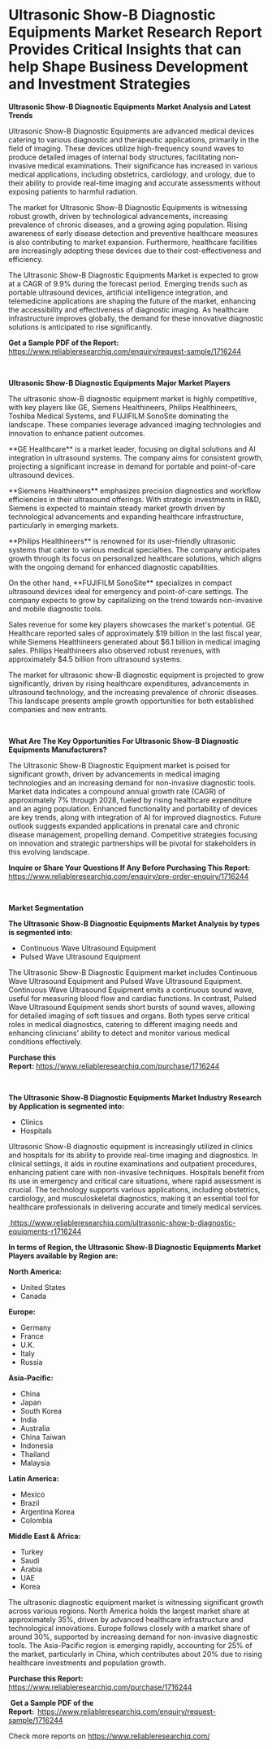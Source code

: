 <p><h1>Ultrasonic Show-B Diagnostic Equipments Market Research Report Provides Critical Insights that can help Shape Business Development and Investment Strategies</h1></p><p><strong>Ultrasonic Show-B Diagnostic Equipments Market Analysis and Latest Trends</strong></p>
<p><p>Ultrasonic Show-B Diagnostic Equipments are advanced medical devices catering to various diagnostic and therapeutic applications, primarily in the field of imaging. These devices utilize high-frequency sound waves to produce detailed images of internal body structures, facilitating non-invasive medical examinations. Their significance has increased in various medical applications, including obstetrics, cardiology, and urology, due to their ability to provide real-time imaging and accurate assessments without exposing patients to harmful radiation.</p><p>The market for Ultrasonic Show-B Diagnostic Equipments is witnessing robust growth, driven by technological advancements, increasing prevalence of chronic diseases, and a growing aging population. Rising awareness of early disease detection and preventive healthcare measures is also contributing to market expansion. Furthermore, healthcare facilities are increasingly adopting these devices due to their cost-effectiveness and efficiency.</p><p>The Ultrasonic Show-B Diagnostic Equipments Market is expected to grow at a CAGR of 9.9% during the forecast period. Emerging trends such as portable ultrasound devices, artificial intelligence integration, and telemedicine applications are shaping the future of the market, enhancing the accessibility and effectiveness of diagnostic imaging. As healthcare infrastructure improves globally, the demand for these innovative diagnostic solutions is anticipated to rise significantly.</p></p>
<p><strong>Get a Sample PDF of the Report:&nbsp;</strong> <a href="https://www.reliableresearchiq.com/enquiry/request-sample/1716244?utm_campaign=1129&utm_medium=2&utm_source=Github&utm_content=ia&utm_term=12012025&utm_id=ultrasonic-show-b-diagnostic-equipments">https://www.reliableresearchiq.com/enquiry/request-sample/1716244</a></p>
<p>&nbsp;</p>
<p><strong>Ultrasonic Show-B Diagnostic Equipments Major Market Players</strong></p>
<p><p>The ultrasonic show-B diagnostic equipment market is highly competitive, with key players like GE, Siemens Healthineers, Philips Healthineers, Toshiba Medical Systems, and FUJIFILM SonoSite dominating the landscape. These companies leverage advanced imaging technologies and innovation to enhance patient outcomes.</p><p>**GE Healthcare** is a market leader, focusing on digital solutions and AI integration in ultrasound systems. The company aims for consistent growth, projecting a significant increase in demand for portable and point-of-care ultrasound devices.</p><p>**Siemens Healthineers** emphasizes precision diagnostics and workflow efficiencies in their ultrasound offerings. With strategic investments in R&D, Siemens is expected to maintain steady market growth driven by technological advancements and expanding healthcare infrastructure, particularly in emerging markets.</p><p>**Philips Healthineers** is renowned for its user-friendly ultrasonic systems that cater to various medical specialties. The company anticipates growth through its focus on personalized healthcare solutions, which aligns with the ongoing demand for enhanced diagnostic capabilities.</p><p>On the other hand, **FUJIFILM SonoSite** specializes in compact ultrasound devices ideal for emergency and point-of-care settings. The company expects to grow by capitalizing on the trend towards non-invasive and mobile diagnostic tools.</p><p>Sales revenue for some key players showcases the market's potential. GE Healthcare reported sales of approximately $19 billion in the last fiscal year, while Siemens Healthineers generated about $6.1 billion in medical imaging sales. Philips Healthineers also observed robust revenues, with approximately $4.5 billion from ultrasound systems.</p><p>The market for ultrasonic show-B diagnostic equipment is projected to grow significantly, driven by rising healthcare expenditures, advancements in ultrasound technology, and the increasing prevalence of chronic diseases. This landscape presents ample growth opportunities for both established companies and new entrants.</p></p>
<p>&nbsp;</p>
<p><strong>What Are The Key Opportunities For Ultrasonic Show-B Diagnostic Equipments Manufacturers?</strong></p>
<p><p>The Ultrasonic Show-B Diagnostic Equipment market is poised for significant growth, driven by advancements in medical imaging technologies and an increasing demand for non-invasive diagnostic tools. Market data indicates a compound annual growth rate (CAGR) of approximately 7% through 2028, fueled by rising healthcare expenditure and an aging population. Enhanced functionality and portability of devices are key trends, along with integration of AI for improved diagnostics. Future outlook suggests expanded applications in prenatal care and chronic disease management, propelling demand. Competitive strategies focusing on innovation and strategic partnerships will be pivotal for stakeholders in this evolving landscape.</p></p>
<p><strong>Inquire or Share Your Questions If Any Before Purchasing This Report:</strong> <a href="https://www.reliableresearchiq.com/enquiry/pre-order-enquiry/1716244?utm_campaign=1129&utm_medium=2&utm_source=Github&utm_content=ia&utm_term=12012025&utm_id=ultrasonic-show-b-diagnostic-equipments">https://www.reliableresearchiq.com/enquiry/pre-order-enquiry/1716244</a></p>
<p>&nbsp;</p>
<p><strong>Market Segmentation</strong></p>
<p><strong>The Ultrasonic Show-B Diagnostic Equipments Market Analysis by types is segmented into:</strong></p>
<p><ul><li>Continuous Wave Ultrasound Equipment</li><li>Pulsed Wave Ultrasound Equipment</li></ul></p>
<p><p>The Ultrasonic Show-B Diagnostic Equipment market includes Continuous Wave Ultrasound Equipment and Pulsed Wave Ultrasound Equipment. Continuous Wave Ultrasound Equipment emits a continuous sound wave, useful for measuring blood flow and cardiac functions. In contrast, Pulsed Wave Ultrasound Equipment sends short bursts of sound waves, allowing for detailed imaging of soft tissues and organs. Both types serve critical roles in medical diagnostics, catering to different imaging needs and enhancing clinicians' ability to detect and monitor various medical conditions effectively.</p></p>
<p><strong>Purchase this Report:&nbsp;</strong><a href="https://www.reliableresearchiq.com/purchase/1716244?utm_campaign=1129&utm_medium=2&utm_source=Github&utm_content=ia&utm_term=12012025&utm_id=ultrasonic-show-b-diagnostic-equipments">https://www.reliableresearchiq.com/purchase/1716244</a></p>
<p>&nbsp;</p>
<p><strong>The Ultrasonic Show-B Diagnostic Equipments Market Industry Research by Application is segmented into:</strong></p>
<p><ul><li>Clinics</li><li>Hospitals</li></ul></p>
<p><p>Ultrasonic Show-B diagnostic equipment is increasingly utilized in clinics and hospitals for its ability to provide real-time imaging and diagnostics. In clinical settings, it aids in routine examinations and outpatient procedures, enhancing patient care with non-invasive techniques. Hospitals benefit from its use in emergency and critical care situations, where rapid assessment is crucial. The technology supports various applications, including obstetrics, cardiology, and musculoskeletal diagnostics, making it an essential tool for healthcare professionals in delivering accurate and timely medical services.</p></p>
<p><a href="https://www.reliableresearchiq.com/ultrasonic-show-b-diagnostic-equipments-r1716244?utm_campaign=1129&utm_medium=2&utm_source=Github&utm_content=ia&utm_term=12012025&utm_id=ultrasonic-show-b-diagnostic-equipments">&nbsp;https://www.reliableresearchiq.com/ultrasonic-show-b-diagnostic-equipments-r1716244</a></p>
<p><strong>In terms of Region, the Ultrasonic Show-B Diagnostic Equipments Market Players available by Region are:</strong></p>
<p>
    <p> <strong> North America: </strong>
        <ul>
            <li>United States</li>
            <li>Canada</li>
        </ul>
        </p> 
    <p> <strong> Europe: </strong>
        <ul>
            <li>Germany</li>
            <li>France</li>
            <li>U.K.</li>
            <li>Italy</li>
            <li>Russia</li>
        </ul>
        </p> 
    <p> <strong> Asia-Pacific: </strong>
        <ul>
            <li>China</li>
            <li>Japan</li>
            <li>South Korea</li>
            <li>India</li>
            <li>Australia</li>
            <li>China Taiwan</li>
            <li>Indonesia</li>
            <li>Thailand</li>
            <li>Malaysia</li>
        </ul>
        </p> 
    <p> <strong> Latin America: </strong>
        <ul>
            <li>Mexico</li>
            <li>Brazil</li>
            <li>Argentina Korea</li>
            <li>Colombia</li>
        </ul>
        </p> 
    <p> <strong> Middle East & Africa: </strong>
        <ul>
            <li>Turkey</li>
            <li>Saudi</li>
            <li>Arabia</li>
            <li>UAE</li>
            <li>Korea</li>
        </ul>
    </p>
    </p>
<p><p>The ultrasonic diagnostic equipment market is witnessing significant growth across various regions. North America holds the largest market share at approximately 35%, driven by advanced healthcare infrastructure and technological innovations. Europe follows closely with a market share of around 30%, supported by increasing demand for non-invasive diagnostic tools. The Asia-Pacific region is emerging rapidly, accounting for 25% of the market, particularly in China, which contributes about 20% due to rising healthcare investments and population growth.</p></p>
<p><strong>Purchase this Report: </strong><a href="https://www.reliableresearchiq.com/purchase/1716244?utm_campaign=1129&utm_medium=2&utm_source=Github&utm_content=ia&utm_term=12012025&utm_id=ultrasonic-show-b-diagnostic-equipments">https://www.reliableresearchiq.com/purchase/1716244</a></p>
<p>&nbsp;<strong>Get a Sample PDF of the Report:&nbsp;&nbsp;</strong><a href="https://www.reliableresearchiq.com/enquiry/request-sample/1716244?utm_campaign=1129&utm_medium=2&utm_source=Github&utm_content=ia&utm_term=12012025&utm_id=ultrasonic-show-b-diagnostic-equipments">https://www.reliableresearchiq.com/enquiry/request-sample/1716244</a></p>
<p><strong></strong></p>
<p>Check more reports on <a href="https://www.reliableresearchiq.com/?utm_campaign=1129&utm_medium=2&utm_source=Github&utm_content=ia&utm_term=12012025&utm_id=ultrasonic-show-b-diagnostic-equipments">https://www.reliableresearchiq.com/</a></p>